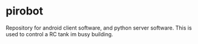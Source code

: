 # pirobot
Repository for android client software, and python server software. This is used to control a RC tank im busy building. 
